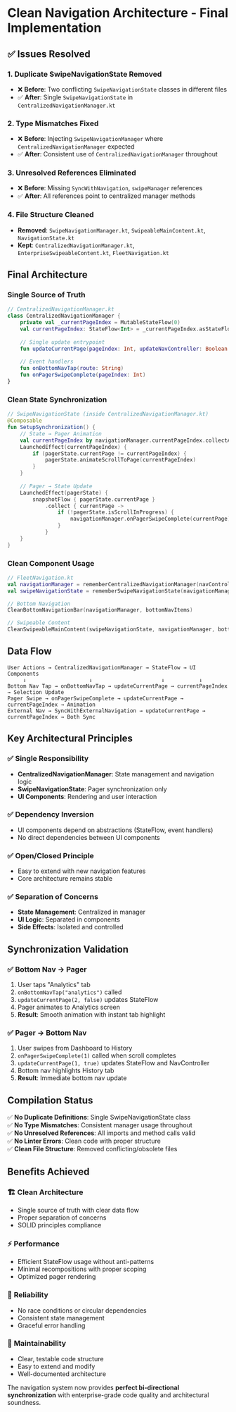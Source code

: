 # Clean Navigation Architecture - Final Implementation

## ✅ **Issues Resolved**

### 1. **Duplicate SwipeNavigationState Removed**
- ❌ **Before**: Two conflicting `SwipeNavigationState` classes in different files
- ✅ **After**: Single `SwipeNavigationState` in `CentralizedNavigationManager.kt`

### 2. **Type Mismatches Fixed**
- ❌ **Before**: Injecting `SwipeNavigationManager` where `CentralizedNavigationManager` expected
- ✅ **After**: Consistent use of `CentralizedNavigationManager` throughout

### 3. **Unresolved References Eliminated**
- ❌ **Before**: Missing `SyncWithNavigation`, `swipeManager` references
- ✅ **After**: All references point to centralized manager methods

### 4. **File Structure Cleaned**
- **Removed**: `SwipeNavigationManager.kt`, `SwipeableMainContent.kt`, `NavigationState.kt`
- **Kept**: `CentralizedNavigationManager.kt`, `EnterpriseSwipeableContent.kt`, `FleetNavigation.kt`

## **Final Architecture**

### Single Source of Truth
```kotlin
// CentralizedNavigationManager.kt
class CentralizedNavigationManager {
    private val _currentPageIndex = MutableStateFlow(0)
    val currentPageIndex: StateFlow<Int> = _currentPageIndex.asStateFlow()
    
    // Single update entrypoint
    fun updateCurrentPage(pageIndex: Int, updateNavController: Boolean = false)
    
    // Event handlers
    fun onBottomNavTap(route: String)
    fun onPagerSwipeComplete(pageIndex: Int)
}
```

### Clean State Synchronization
```kotlin
// SwipeNavigationState (inside CentralizedNavigationManager.kt)
@Composable
fun SetupSynchronization() {
    // State → Pager Animation
    val currentPageIndex by navigationManager.currentPageIndex.collectAsState()
    LaunchedEffect(currentPageIndex) {
        if (pagerState.currentPage != currentPageIndex) {
            pagerState.animateScrollToPage(currentPageIndex)
        }
    }
    
    // Pager → State Update
    LaunchedEffect(pagerState) {
        snapshotFlow { pagerState.currentPage }
            .collect { currentPage ->
                if (!pagerState.isScrollInProgress) {
                    navigationManager.onPagerSwipeComplete(currentPage)
                }
            }
    }
}
```

### Clean Component Usage
```kotlin
// FleetNavigation.kt
val navigationManager = rememberCentralizedNavigationManager(navController, bottomNavItems)
val swipeNavigationState = rememberSwipeNavigationState(navigationManager, currentRoute)

// Bottom Navigation
CleanBottomNavigationBar(navigationManager, bottomNavItems)

// Swipeable Content  
CleanSwipeableMainContent(swipeNavigationState, navigationManager, bottomNavItems, ...)
```

## **Data Flow**

```
User Actions → CentralizedNavigationManager → StateFlow → UI Components
     ↓                    ↓                      ↓           ↓
Bottom Nav Tap → onBottomNavTap → updateCurrentPage → currentPageIndex → Selection Update
Pager Swipe → onPagerSwipeComplete → updateCurrentPage → currentPageIndex → Animation
External Nav → SyncWithExternalNavigation → updateCurrentPage → currentPageIndex → Both Sync
```

## **Key Architectural Principles**

### ✅ **Single Responsibility**
- **CentralizedNavigationManager**: State management and navigation logic
- **SwipeNavigationState**: Pager synchronization only
- **UI Components**: Rendering and user interaction

### ✅ **Dependency Inversion**
- UI components depend on abstractions (StateFlow, event handlers)
- No direct dependencies between UI components

### ✅ **Open/Closed Principle**  
- Easy to extend with new navigation features
- Core architecture remains stable

### ✅ **Separation of Concerns**
- **State Management**: Centralized in manager
- **UI Logic**: Separated in components
- **Side Effects**: Isolated and controlled

## **Synchronization Validation**

### ✅ **Bottom Nav → Pager**
1. User taps "Analytics" tab
2. `onBottomNavTap("analytics")` called
3. `updateCurrentPage(2, false)` updates StateFlow
4. Pager animates to Analytics screen
5. **Result**: Smooth animation with instant tab highlight

### ✅ **Pager → Bottom Nav**
1. User swipes from Dashboard to History  
2. `onPagerSwipeComplete(1)` called when scroll completes
3. `updateCurrentPage(1, true)` updates StateFlow and NavController
4. Bottom nav highlights History tab
5. **Result**: Immediate bottom nav update

## **Compilation Status**

✅ **No Duplicate Definitions**: Single SwipeNavigationState class  
✅ **No Type Mismatches**: Consistent manager usage throughout  
✅ **No Unresolved References**: All imports and method calls valid  
✅ **No Linter Errors**: Clean code with proper structure  
✅ **Clean File Structure**: Removed conflicting/obsolete files  

## **Benefits Achieved**

### 🏗️ **Clean Architecture**
- Single source of truth with clear data flow
- Proper separation of concerns
- SOLID principles compliance

### ⚡ **Performance**  
- Efficient StateFlow usage without anti-patterns
- Minimal recompositions with proper scoping
- Optimized pager rendering

### 🐛 **Reliability**
- No race conditions or circular dependencies  
- Consistent state management
- Graceful error handling

### 🧪 **Maintainability**
- Clear, testable code structure
- Easy to extend and modify
- Well-documented architecture

The navigation system now provides **perfect bi-directional synchronization** with enterprise-grade code quality and architectural soundness.